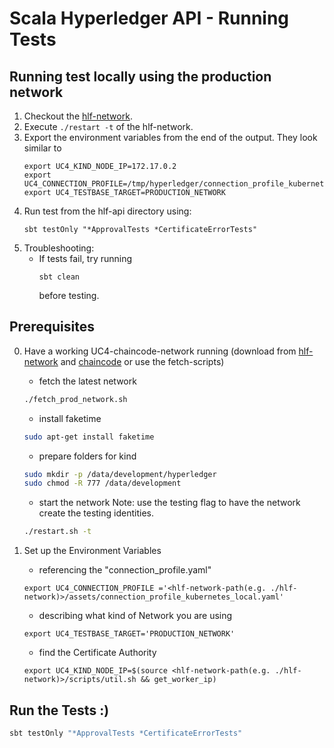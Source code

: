 # Scala Hyperledger API - Running Tests

## Running test locally using the production network

1. Checkout the [hlf-network](https://github.com/upb-uc4/hlf-network).
2. Execute `./restart -t` of the hlf-network.
3. Export the environment variables from the end of the output. They look similar to
    ```
    export UC4_KIND_NODE_IP=172.17.0.2
    export UC4_CONNECTION_PROFILE=/tmp/hyperledger/connection_profile_kubernetes_local.yaml
    export UC4_TESTBASE_TARGET=PRODUCTION_NETWORK
    ```
4. Run test from the hlf-api directory using:
    ```
    sbt testOnly "*ApprovalTests *CertificateErrorTests"
    ```
5. Troubleshooting:
    - If tests fail, try running 
      ```
      sbt clean
      ```
      before testing.

## Prerequisites
0. Have a working UC4-chaincode-network running 
    (download from [hlf-network](https://github.com/upb-uc4/hlf-network)
    and  [chaincode](https://github.com/upb-uc4/hlf-chaincode)
    or use the fetch-scripts)
    
    - fetch the latest network
    ```sh
    ./fetch_prod_network.sh
    ```

    - install faketime
    ```sh
    sudo apt-get install faketime
    ```

    - prepare folders for kind
    ```sh
    sudo mkdir -p /data/development/hyperledger
    sudo chmod -R 777 /data/development
    ```

    - start the network
    Note:  use the testing flag to have the network create the testing identities.
    ```sh
    ./restart.sh -t
    ```

1. Set up the Environment Variables
    - referencing the "connection_profile.yaml" 
    ```shell script
    export UC4_CONNECTION_PROFILE ='<hlf-network-path(e.g. ./hlf-network)>/assets/connection_profile_kubernetes_local.yaml'
    ```
    - describing what kind of Network you are using
    ```shell script
    export UC4_TESTBASE_TARGET='PRODUCTION_NETWORK'
    ```
    - find the Certificate Authority 
    ```shell script
    export UC4_KIND_NODE_IP=$(source <hlf-network-path(e.g. ./hlf-network)>/scripts/util.sh && get_worker_ip)
    ```

## Run the Tests :)

```sbt
sbt testOnly "*ApprovalTests *CertificateErrorTests"
```
